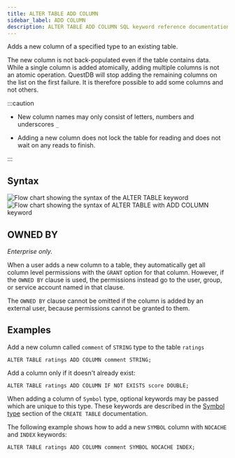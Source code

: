 ```yaml
---
title: ALTER TABLE ADD COLUMN
sidebar_label: ADD COLUMN
description: ALTER TABLE ADD COLUMN SQL keyword reference documentation.
---
```


Adds a new column of a specified type to an existing table.

The new column is not back-populated even if the table contains data. While a
single column is added atomically, adding multiple columns is not an atomic
operation. QuestDB will stop adding the remaining columns on the list on the
first failure. It is therefore possible to add some columns and not others.

:::caution

- New column names may only consist of letters, numbers and underscores `_`

- Adding a new column does not lock the table for reading and does not wait on
  any reads to finish.

:::

## Syntax

![Flow chart showing the syntax of the ALTER TABLE keyword](/images/docs/diagrams/alterTable.svg)
![Flow chart showing the syntax of ALTER TABLE with ADD COLUMN keyword](/images/docs/diagrams/alterTableAddColumn.svg)

## OWNED BY

_Enterprise only._

When a user adds a new column to a table, they automatically get all column
level permissions with the `GRANT` option for that column.
However, if the `OWNED BY` clause is used, the permissions instead go to the
user, group, or service account named in that clause.

The `OWNED BY` clause cannot be omitted if the column is added by an external
user, because permissions cannot be granted to them.

## Examples

Add a new column called `comment` of `STRING` type to the table `ratings`

```questdb-sql title="New column"
ALTER TABLE ratings ADD COLUMN comment STRING;
```

Add a column only if it doesn't already exist:

```questdb-sql title="Add column if not exists"
ALTER TABLE ratings ADD COLUMN IF NOT EXISTS score DOUBLE;
```

When adding a column of `Symbol` type, optional keywords may be passed which are
unique to this type. These keywords are described in the
[Symbol type](/docs/reference/sql/create-table/#symbols) section of the
`CREATE TABLE` documentation.

The following example shows how to add a new `SYMBOL` column with `NOCACHE` and
`INDEX` keywords:

```questdb-sql title="New symbol column"
ALTER TABLE ratings ADD COLUMN comment SYMBOL NOCACHE INDEX;
```
